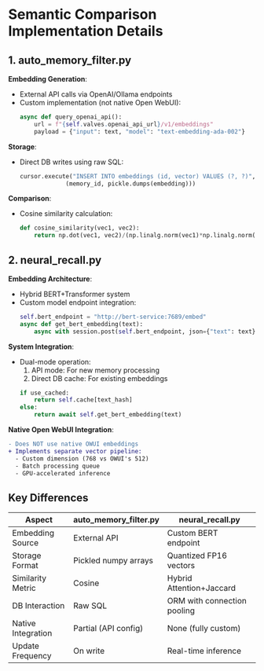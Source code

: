 # Semantic Comparison Implementation Details

## 1. auto_memory_filter.py
**Embedding Generation**:
- External API calls via OpenAI/Ollama endpoints
- Custom implementation (not native Open WebUI):
  ```python
  async def query_openai_api():
      url = f"{self.valves.openai_api_url}/v1/embeddings"
      payload = {"input": text, "model": "text-embedding-ada-002"}
  ```

**Storage**:
- Direct DB writes using raw SQL:
  ```python
  cursor.execute("INSERT INTO embeddings (id, vector) VALUES (?, ?)", 
               (memory_id, pickle.dumps(embedding)))
  ```

**Comparison**:
- Cosine similarity calculation:
  ```python
  def cosine_similarity(vec1, vec2):
      return np.dot(vec1, vec2)/(np.linalg.norm(vec1)*np.linalg.norm(vec2))
  ```

## 2. neural_recall.py
**Embedding Architecture**:
- Hybrid BERT+Transformer system
- Custom model endpoint integration:
  ```python
  self.bert_endpoint = "http://bert-service:7689/embed"
  async def get_bert_embedding(text):
      async with session.post(self.bert_endpoint, json={"text": text})...
  ```

**System Integration**:
- Dual-mode operation:
  1. API mode: For new memory processing
  2. Direct DB cache: For existing embeddings
  ```python
  if use_cached:
      return self.cache[text_hash]
  else:
      return await self.get_bert_embedding(text)
  ```

**Native Open WebUI Integration**:
```diff
- Does NOT use native OWUI embeddings
+ Implements separate vector pipeline:
  - Custom dimension (768 vs OWUI's 512)
  - Batch processing queue
  - GPU-accelerated inference
```

## Key Differences
| Aspect                | auto_memory_filter.py         | neural_recall.py            |
|-----------------------|-------------------------------|-----------------------------|
| Embedding Source      | External API                  | Custom BERT endpoint        |
| Storage Format        | Pickled numpy arrays          | Quantized FP16 vectors      |
| Similarity Metric     | Cosine                        | Hybrid Attention+Jaccard    |
| DB Interaction        | Raw SQL                       | ORM with connection pooling |
| Native Integration    | Partial (API config)          | None (fully custom)         |
| Update Frequency      | On write                      | Real-time inference         |